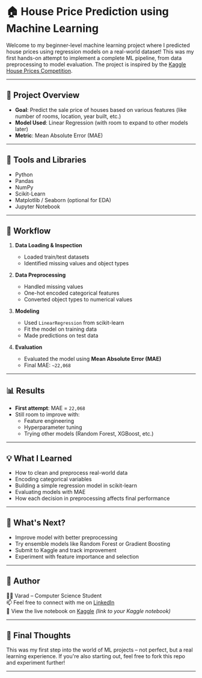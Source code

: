 # 🏠 House Price Prediction using Machine Learning

Welcome to my beginner-level machine learning project where I predicted house prices using regression models on a real-world dataset! This was my first hands-on attempt to implement a complete ML pipeline, from data preprocessing to model evaluation. The project is inspired by the [Kaggle House Prices Competition](https://www.kaggle.com/competitions/house-prices-advanced-regression-techniques).

---

## 📌 Project Overview

- **Goal**: Predict the sale price of houses based on various features (like number of rooms, location, year built, etc.)
- **Model Used**: Linear Regression (with room to expand to other models later)
- **Metric**: Mean Absolute Error (MAE)

---

## 🔧 Tools and Libraries

- Python
- Pandas
- NumPy
- Scikit-Learn
- Matplotlib / Seaborn (optional for EDA)
- Jupyter Notebook

---

## 🧠 Workflow

1. **Data Loading & Inspection**
   - Loaded train/test datasets
   - Identified missing values and object types

2. **Data Preprocessing**
   - Handled missing values
   - One-hot encoded categorical features
   - Converted object types to numerical values

3. **Modeling**
   - Used `LinearRegression` from scikit-learn
   - Fit the model on training data
   - Made predictions on test data

4. **Evaluation**
   - Evaluated the model using **Mean Absolute Error (MAE)**
   - Final MAE: `~22,068`

---

## 📊 Results

- **First attempt**: MAE = `22,068`
- Still room to improve with:
  - Feature engineering
  - Hyperparameter tuning
  - Trying other models (Random Forest, XGBoost, etc.)

---

## 💡 What I Learned

- How to clean and preprocess real-world data
- Encoding categorical variables
- Building a simple regression model in scikit-learn
- Evaluating models with MAE
- How each decision in preprocessing affects final performance

---

## 🚀 What's Next?

- Improve model with better preprocessing
- Try ensemble models like Random Forest or Gradient Boosting
- Submit to Kaggle and track improvement
- Experiment with feature importance and selection

---

## 📝 Author

👨‍💻 Varad – Computer Science Student  
📫 Feel free to connect with me on [LinkedIn](https://www.linkedin.com/)  
🔗 View the live notebook on [Kaggle](https://www.kaggle.com/) *(link to your Kaggle notebook)*

---

## 🌟 Final Thoughts

This was my first step into the world of ML projects – not perfect, but a real learning experience. If you're also starting out, feel free to fork this repo and experiment further!

---

